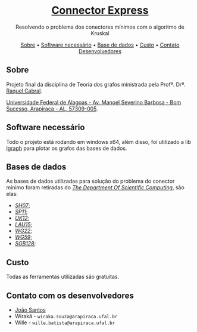 <h1 align="center">
    <a href="https://github.com/eu-joao/Connector-Express">Connector Express</a>
</h1>
<p align="center">Resolvendo o problema dos conectores mínimos com o algoritmo de Kruskal</p>

<p align="center">
 <a href="https://github.com/eu-joao/Connector-Express#sobre">Sobre</a> •
 <a href="https://github.com/eu-joao/Connector-Express#software-necess%C3%A1rio">Software necessário</a> •  
 <a href="https://github.com/eu-joao/Connector-Express#bases-de-dados">Base de dados</a> • 
 <a href="https://github.com/eu-joao/Connector-Express#custo">Custo</a> • 
 <a href="https://github.com/eu-joao/Connector-Express#contato-com-os-desenvolvedores">Contato Desenvolvedores</a>
</p>

## Sobre
Projeto final da disciplina de Teoria dos grafos ministrada pela Profª. Drª. [Raquel Cabral](http://lattes.cnpq.br/0319343616289472).

[Universidade Federal de Alagoas - Av. Manoel Severino Barbosa - Bom Sucesso, Arapiraca - AL, 57309-005](https://www.google.com/maps/place/UFAL,+Campus+de+Arapiraca/@-9.7013428,-36.6880506,18z/data=!4m5!3m4!1s0x0:0xc680c05ae30667fc!8m2!3d-9.7012582!4d-36.6873613!5m1!1e2).

## Software necessário
Todo o projeto está rodando em windows x64, além disso, foi utilizado a lib [Igraph](https://igraph.org/python/) para plotar os grafos das bases de dados.

## Bases de dados
As bases de dados utilizadas para solução do problema do conector mínimo foram retiradas do [*The Department Of Scientific Computing*](https://people.sc.fsu.edu/~jburkardt/datasets/cities/cities.html), são elas:
 - [*SH07*](https://people.sc.fsu.edu/~jburkardt/datasets/cities/sh07_dist.txt);
 - [*SP11*](https://people.sc.fsu.edu/~jburkardt/datasets/cities/sp11_dist.txt);
 - [*UK12*](https://people.sc.fsu.edu/~jburkardt/datasets/cities/uk12_dist.txt);
 - [*LAU15*](https://people.sc.fsu.edu/~jburkardt/datasets/cities/lau15_dist.txt);
 - [*WG22*](https://people.sc.fsu.edu/~jburkardt/datasets/cities/wg22_dist.txt);
 - [*WG59*](https://people.sc.fsu.edu/~jburkardt/datasets/cities/wg59_dist.txt);
 - [*SGB128*](https://people.sc.fsu.edu/~jburkardt/datasets/cities/sgb128_dist.txt);

## Custo
Todas as ferramentas utilizadas são gratuitas.

## Contato com os desenvolvedores
* [João Santos](https://github.com/eu-joao)
* Wirakã - `wiraka.souza@arapiraca.ufal.br`
* Wille - `wille.batista@arapiraca.ufal.br`